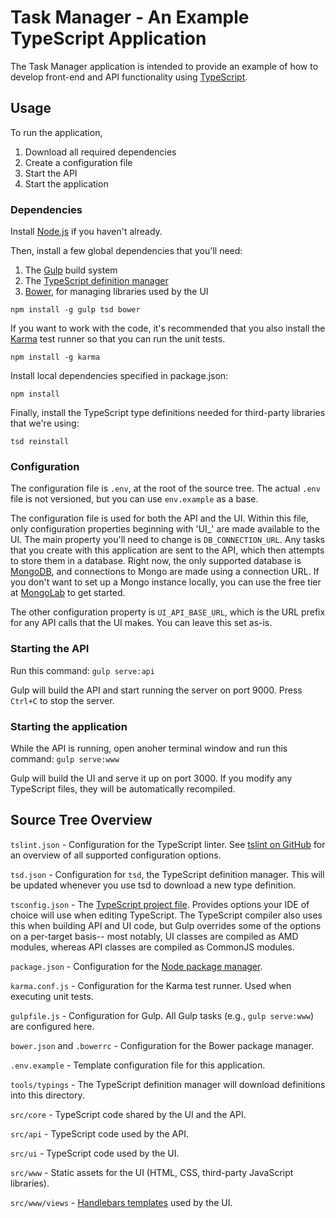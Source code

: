 # Task Manager - An Example TypeScript Application #

The Task Manager application is intended to provide an example of how to develop front-end and API functionality using
[TypeScript](http://www.typescriptlang.org/).

## Usage ##

To run the application,

1. Download all required dependencies
2. Create a configuration file
3. Start the API
4. Start the application

### Dependencies ###

Install [Node.js](https://nodejs.org/) if you haven't already.

Then, install a few global dependencies that you'll need:

1. The [Gulp](http://gulpjs.com/) build system
2. The [TypeScript definition manager](https://github.com/DefinitelyTyped/tsd)
3. [Bower](http://bower.io/), for managing libraries used by the UI

`npm install -g gulp tsd bower`

If you want to work with the code, it's recommended that you also install the [Karma](http://karma-runner.github.io/0.13/index.html) test runner
so that you can run the unit tests.

`npm install -g karma`

Install local dependencies specified in package.json:

`npm install`

Finally, install the TypeScript type definitions needed for third-party libraries that we're using:

`tsd reinstall`

### Configuration ###

The configuration file is `.env`, at the root of the source tree. The actual `.env` file is not versioned, but you can use
`env.example` as a base.

The configuration file is used for both the API and the UI. Within this file, only configuration properties beginning with
'UI_' are made available to the UI. The main property you'll need to change is `DB_CONNECTION_URL`. Any tasks
that you create with this application are sent to the API, which then attempts to store them in a database. Right now,
the only supported database is [MongoDB](https://www.mongodb.org/), and connections to Mongo are made using
a connection URL. If you don't want to set up a Mongo instance locally, you can use the free tier at [MongoLab](https://mongolab.com/)
to get started.

The other configuration property is `UI_API_BASE_URL`, which is the URL prefix for any API calls that the UI makes. You can
leave this set as-is.

### Starting the API ###

Run this command: `gulp serve:api`

Gulp will build the API and start running the server on port 9000. Press `Ctrl+C` to stop the server.

### Starting the application ###

While the API is running, open anoher terminal window and run this command: `gulp serve:www`

Gulp will build the UI and serve it up on port 3000. If you modify any TypeScript files, they will be automatically recompiled.

## Source Tree Overview ##

`tslint.json` - Configuration for the TypeScript linter. See [tslint on GitHub](https://github.com/palantir/tslint) for an overview of all supported configuration options.

`tsd.json` - Configuration for `tsd`, the TypeScript definition manager. This will be updated whenever you use tsd to download a new type definition.

`tsconfig.json` - The [TypeScript project file](https://github.com/Microsoft/typescript/wiki/tsconfig.json). Provides options
your IDE of choice will use when editing TypeScript. The TypeScript compiler also uses this when building API and UI code,
but Gulp overrides some of the options on a per-target basis-- most notably, UI classes are compiled as AMD modules,
whereas API classes are compiled as CommonJS modules.

`package.json` - Configuration for the [Node package manager](https://www.npmjs.com/).

`karma.conf.js` - Configuration for the Karma test runner. Used when executing unit tests.

`gulpfile.js` - Configuration for Gulp. All Gulp tasks (e.g., `gulp serve:www`) are configured here.

`bower.json` and `.bowerrc` - Configuration for the Bower package manager.

`.env.example` - Template configuration file for this application.

`tools/typings` - The TypeScript definition manager will download definitions into this directory.

`src/core` - TypeScript code shared by the UI and the API.

`src/api` - TypeScript code used by the API.

`src/ui` - TypeScript code used by the UI.

`src/www` - Static assets for the UI (HTML, CSS, third-party JavaScript libraries).

`src/www/views` - [Handlebars templates](http://handlebarsjs.com/) used by the UI.